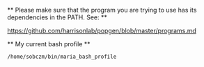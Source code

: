 ** Please make sure that the program you are trying to use has its dependencies in the PATH. See: **

https://github.com/harrisonlab/popgen/blob/master/programs.md

** My current bash profile **

`/home/sobczm/bin/maria_bash_profile`
